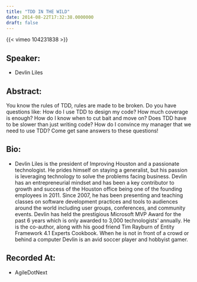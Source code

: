 ```yaml
---
title: "TDD IN THE WILD"
date: 2014-08-22T17:32:38.0000000
draft: false
---
```


{{< vimeo 104231838 >}}

## Speaker:

 - Devlin Liles

## Abstract:

<p>You know the rules of TDD, rules are made to be broken. Do you have questions like: How do I use TDD to design my code? How much coverage is enough? How do I know when to cut bait and move on? Does TDD have to be slower than just writing code? How do I convince my manager that we need to use TDD? Come get sane answers to these questions!
</p>

## Bio:

 - <p>Devlin Liles is the president of Improving Houston and a passionate technologist. He prides himself on staying a generalist, but his passion is leveraging technology to solve the problems facing business. Devlin has an entrepreneurial mindset and has been a key contributor to growth and success of the Houston office being one of the founding employees in 2011. Since 2007, he has been presenting and teaching classes on software development practices and tools to audiences around the world including user groups, conferences, and community events. Devlin has held the prestigious Microsoft MVP Award for the past 6 years which is only awarded to 3,000 technologists' annually. He is the co-author, along with his good friend Tim Rayburn of Entity Framework 4.1 Experts Cookbook. When he is not in front of a crowd or behind a computer Devlin is an avid soccer player and hobbyist gamer.</p>

## Recorded At:

 - AgileDotNext

